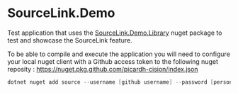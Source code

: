 ﻿# SourceLink.Demo

Test application that uses the [SourceLink.Demo.Library](https://github.com/picardh-cision/sourcelink-demo-library) nuget package to test and showcase the SourceLink feature.

To be able to compile and execute the application you will need to configure your local nuget client with a Github access token to the following nuget reposity : https://nuget.pkg.github.com/picardh-cision/index.json

```powershell
dotnet nuget add source --username [github username] --password [personal access token] --name PicardhCisionGithub https://nuget.pkg.github.com/picardh-cision/index.json
```

